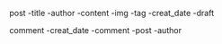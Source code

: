 post
    -title
    -author
    -content
    -img
    -tag
    -creat_date
    -draft


comment
    -creat_date
    -comment
    -post
    -author